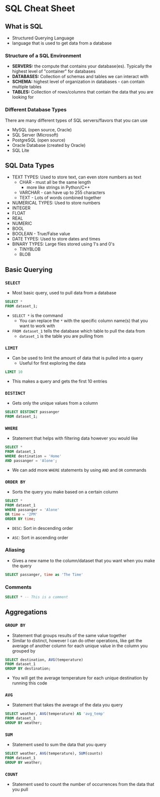 # SQL Cheat Sheet


## What is SQL

* Structured Querying Language
* language that is used to get data from a database



### Structure of a SQL Environment

* **SERVERS:** the compute that contains your database(es). Typically the highest level of "container" for databases
* **DATABASES:** Collection of schemas and tables we can interact with
* **SCHEMA:** highest level of organization in databases - can contain multiple tables
* **TABLES:** Collection of rows/columns that contain the data that you are looking for



### Different Database Types

There are many different types of SQL servers/flavors that you can use

* MySQL (open source, Oracle)
* SQL Server (Microsoft)
* PostgreSQL (open source)
* Oracle Database (created by Oracle)
* SQL Lite



## SQL Data Types

* TEXT TYPES: Used to store text, can even store numbers as text
  * CHAR - must all be the same length
    * more like strings in Python/C++
  * VARCHAR - can have up to 255 characters
  * TEXT - Lots of words combined together
*  NUMERICAL TYPES: Used to store numbers
  * INTEGER
  * FLOAT
  * REAL
  * NUMERIC
  * BOOL
  * BOOLEAN - True/False value
* DATE TYPES: Used to store dates and times
* BINARY TYPES: Large files stored using 1's and 0's
  * TINYBLOB
  * BLOB



## Basic Querying

### `SELECT`

* Most basic query, used to pull data from a database

```sql
SELECT *
FROM dataset_1;
```

* `SELECT *` is the command
  * You can replace the `*` with the specific column name(s) that you want to work with
* `FROM dataset_1` tells the database which table to pull the data from
  * `dataset_1` is the table you are pulling from


### `LIMIT`
* Can be used to limit the amount of data that is pulled into a query
  * Useful for first exploring the data

```sql
LIMIT 10
```
* This makes a query and gets the first 10 entries

### `DISTINCT`
* Gets only the unique values from a column

```sql
SELECT DISTINCT passanger
FROM dataset_1;
```

### `WHERE`

* Statement that helps with filtering data however you would like

```sql
SELECT *
FROM dataset_1
WHERE destination = 'Home'
AND passanger = 'Alone'; 
```
* We can add more `WHERE` statements by using `AND` and `OR` commands

### `ORDER BY`

* Sorts the query you make based on a certain column

```sql
SELECT *
FROM dataset_1
WHERE passanger = 'Alone'
OR time = '2PM'
ORDER BY time;
```

* `DESC`: Sort in descending order

* `ASC`: Sort in ascending order



### Aliasing

* Gives a new name to the column/dataset that you want when you make the query

```sql
SELECT passanger, time as 'The Time'
```



### Comments

```sql
SELECT * -- This is a comment
```



## Aggregations

### `GROUP BY`

* Statement that groups results of the same value together
* Similar to distinct, however I can do other operations, like get the average of another column for each unique value in the column you grouped by

```sql
SELECT destination, AVG(temperature)
FROM dataset_1
GROUP BY destination;
```

* You will get the average temperature for each unique destination by running this code



### `AVG`

* Statement that takes the average of the data you query

```sql
SELECT weather, AVG(temperature) AS 'avg_temp'
FROM dataset_1
GROUP BY weather;
```



### `SUM`

* Statement used to sum the data that you query

```sql
SELECT weather, AVG(temperature), SUM(counts)
FROM dataset_1
GROUP BY weather;
```



### `COUNT`

* Statement used to count the number of occurrences from the data that you pull
